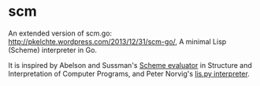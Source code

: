 scm
===

An extended version of scm.go: http://pkelchte.wordpress.com/2013/12/31/scm-go/, A minimal Lisp (Scheme) interpreter in Go.

It is inspired by Abelson and Sussman's [Scheme evaluator](http://mitpress.mit.edu/sicp/full-text/sicp/book/node77.html) in Structure and Interpretation of Computer Programs, and Peter Norvig's [lis.py interpreter](http://norvig.com/lispy.html).
